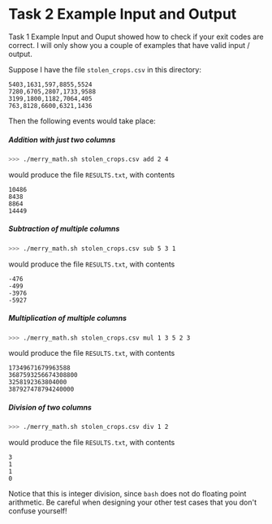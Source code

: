 # Task 2 Example Input and Output

Task 1 Example Input and Ouput showed how to check if your exit codes are correct.  I will only show you a couple of examples that have valid input / output.

Suppose I have the file `stolen_crops.csv` in this directory:

```
5403,1631,597,8855,5524
7280,6705,2807,1733,9588
3199,1800,1182,7064,405
763,8128,6600,6321,1436
```

Then the following events would take place:

##### Addition with just two columns

```bash
>>> ./merry_math.sh stolen_crops.csv add 2 4
```

would produce the file `RESULTS.txt`, with contents

```
10486
8438
8864
14449
```

##### Subtraction of multiple columns

```bash
>>> ./merry_math.sh stolen_crops.csv sub 5 3 1
```

would produce the file `RESULTS.txt`, with contents

```
-476
-499
-3976
-5927
```

##### Multiplication of multiple columns

```bash
>>> ./merry_math.sh stolen_crops.csv mul 1 3 5 2 3
```

would produce the file `RESULTS.txt`, with contents

```
17349671679963588
3687593256674308800
3258192363804000
387927478794240000
```

##### Division of two columns

```bash
>>> ./merry_math.sh stolen_crops.csv div 1 2
```

would produce the file `RESULTS.txt`, with contents

```
3
1
1
0
```

Notice that this is integer division, since `bash` does not do floating point arithmetic.  Be careful when designing your other test cases that you don't confuse yourself!
